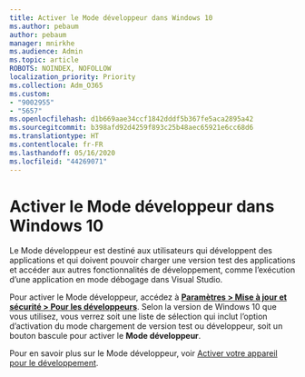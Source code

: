 ```yaml
---
title: Activer le Mode développeur dans Windows 10
ms.author: pebaum
author: pebaum
manager: mnirkhe
ms.audience: Admin
ms.topic: article
ROBOTS: NOINDEX, NOFOLLOW
localization_priority: Priority
ms.collection: Adm_O365
ms.custom:
- "9002955"
- "5657"
ms.openlocfilehash: d1b669aae34ccf1842dddf5b367fe5aca2895a42
ms.sourcegitcommit: b398afd92d4259f893c25b48aec65921e6cc68d6
ms.translationtype: HT
ms.contentlocale: fr-FR
ms.lasthandoff: 05/16/2020
ms.locfileid: "44269071"
---
```

# <a name="enable-developer-mode-in-windows-10"></a>Activer le Mode développeur dans Windows 10

Le Mode développeur est destiné aux utilisateurs qui développent des applications et qui doivent pouvoir charger une version test des applications et accéder aux autres fonctionnalités de développement, comme l’exécution d’une application en mode débogage dans Visual Studio.

Pour activer le Mode développeur, accédez à **[Paramètres > Mise à jour et sécurité > Pour les développeurs](ms-settings:developers?activationSource=GetHelp)**. Selon la version de Windows 10 que vous utilisez, vous verrez soit une liste de sélection qui inclut l’option d’activation du mode chargement de version test ou développeur, soit un bouton bascule pour activer le **Mode développeur**.

Pour en savoir plus sur le Mode développeur, voir [Activer votre appareil pour le développement](https://docs.microsoft.com/windows/uwp/get-started/enable-your-device-for-development).
